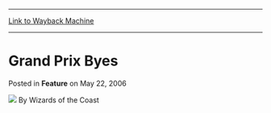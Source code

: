 
---
[Link to Wayback Machine](https://web.archive.org/web/20211019075135/https://magic.wizards.com/en/articles/archive/feature/grand-prix-byes-2006-05-22-0)

[_metadata_:wayback_url]:- "https://magic.wizards.com/en/articles/archive/feature/grand-prix-byes-2006-05-22-0"
[_metadata_:wayback_raw_url]:- "https://web.archive.org/web/20211019075135id_/https://magic.wizards.com/en/articles/archive/feature/grand-prix-byes-2006-05-22-0"
[_metadata_:wayback_capture_timestamp]:- "2021-10-19 07:51:35+00:00"
[_metadata_:generator]:- "Drupal 7 (http://drupal.org)"
---


Grand Prix Byes
===============



 Posted in **Feature**
 on May 22, 2006 






![](https://media.magic.wizards.com/styles/auth_small/public/images/person/wizards_author.jpg)
By Wizards of the Coast

















